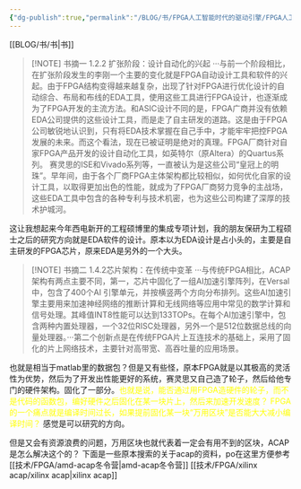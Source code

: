 ```yaml
---
{"dg-publish":true,"permalink":"/BLOG/书/FPGA人工智能时代的驱动引擎/FPGA人工智能时代的驱动引擎/"}
---
```



[[BLOG/书/书\|书]]

> [!NOTE] 书摘一
> 1.2.2 扩张阶段：设计自动化的兴起
> ···与前一个阶段相比，在扩张阶段发生的李刚一个主要的变化就是FPGA自动设计工具和软件的兴起。由于FPGA结构变得越来越复杂，出现了针对FPGA进行优化设计的自动综合、布局和布线的EDA工具，使用这些工具进行FPGA设计，也逐渐成为了FPGA开发的主流方法。和ASIC设计不同的是，FPGA广商并没有依赖EDA公司提供的这些设计工具，而是走了自主研发的道路。这是由于FPGA公司敏锐地认识到，只有将EDA技术掌握在自己手中，才能牢牢把控FPGA发展的未来。而这个看法，现在已被证明是绝对的真理。FPGA厂商针对自家FPGA产品开发的设计自动化工具，如英特尔（原Altera）的Quartus系列。 赛灵思的ISE和Vivado系列等，一直被认为是这些公司“皇冠上的明珠”。早年间，由于各个厂商FPGA主体架构都比较相似，如何优化自家的设计工具，以取得更加出色的性能，就成为了FPGA厂商努力竞争的主战场，这些EDA工具中包含的各种专利与技术机密，也为这些公司构建了深厚的技术护城河。

这让我想起来今年西电新开的工程硕博里的集成专项计划，我的朋友保研为工程硕士之后的研究方向就是EDA软件的设计。原本以为EDA设计是占小头的，主要是自主研发的FPGA芯片，原来EDA是另外的一个大头。


> [!NOTE] 书摘二
> 1.4.2芯片架构：在传统中变革
> ···与传统FPGA相比，ACAP架构有两点主要不同，第一，芯片中固化了一组AI加速引擎阵列，在Versal中，包含了400个AI 引擎单元，并按横竖两个方向分布排列。这些AI加速引擎主要用来加速神经网络的推断计算和无线网络等应用中常见的数学计算和信号处理。其峰值INT8性能可以达到133TOPs。在每个AI加速引擎中，包含两种内置处理器，一个32位RISC处理器，另外一个是512位数据总线的向量处理器。···第二个创新点是在传统FPGA片上互连技术的基础上，采用了固化的片上网络技术，主要针对高带宽、高吞吐量的应用场景。

也就是相当于matlab里的数据包？但是又有些怪，原本FPGA就是以其极高的灵活性为优势，然后为了开发出性能更好的系统，赛灵思又自己造了轮子，然后给他专门的硬件架构。固化了一部分。<font color=yellow>也就是说，能否通过用FPGA造硬件的轮子，而不是代码的函数包，编好硬件之后固化在某一块片上，然后来加速开发速度？</font>
<font color=yellow>FPGA的一个痛点就是编译时间过长，如果提前固化某一块“万用区块”是否能大大减小编译时间？</font>
感觉是可以研究的方向。

但是又会有资源浪费的问题，万用区块也就代表着一定会有用不到的区块，ACAP是怎么解决这个的？
下面是一些原本搜索的关于acap的资料，po在这里方便参考
[[技术/FPGA/amd-acap冬令营\|amd-acap冬令营]] [[技术/FPGA/xilinx acap/xilinx acap\|xilinx acap]]

